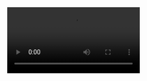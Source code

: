
<script src="https://aframe.io/releases/0.8.0/aframe.min.js"></script>

<script src="https://cdn.rawgit.com/jeromeetienne/AR.js/1.6.0/aframe/build/aframe-ar.js"></script>

<body style= 'margin : 0px; overflow: hidden'>
  
<a-assets>
        <video 
               id="alpha" 
               autoplay loop="true" 
               src="https://cdn.glitch.com/ea665b3b-a182-4955-af13-4f75d559d628%2Ffamilia%20real%20video%20reducido.webm">
  </video>
 </a-assets>
  <a-scene arjs = "debugUIEnabled: false ; patternRatio: 0.75 ; sourceType: webcam" ; trackingmethod: "best" > 
    <a-plane position="-0.03944 0.08 0.12782" rotation="-90 0 0" width="4" height="4" 
material="src:#alpha" scale="1.1 0.7 0.5" geometry="">
  </a-plane>
  <a-marker-camera preset= "custom" ; type= "pattern" ; url= "https://cdn.glitch.com/ea665b3b-a182-4955-af13-4f75d559d628%2Fpattern-marcador%20con%20cara%20de%20bb.patt" >
	</a-scene>
</body>


